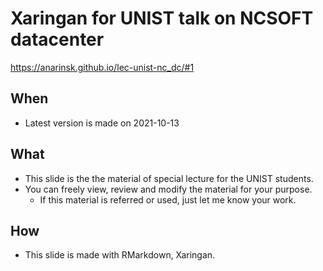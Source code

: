 # Xaringan for UNIST talk on NCSOFT datacenter 

https://anarinsk.github.io/lec-unist-nc_dc/#1

## When 

- Latest version is made on 2021-10-13 

## What 

- This slide is the the material of special lecture for the UNIST students. 
- You can freely view, review and modify the material for your purpose. 
    + If this material is referred or used, just let me know your work. 

## How 

- This slide is made with RMarkdown, Xaringan.
